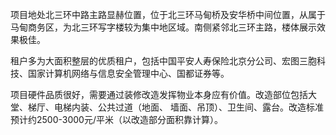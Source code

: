 项目地处北三环中路主路显赫位置，位于北三环马甸桥及安华桥中间位置，从属于马甸商务区，为北三环写字楼较为集中地区域。南侧紧邻北三环主路，楼体展示效果极佳。

租户多为大面积整层的优质租户，包括中国平安人寿保险北京分公司、宏图三胞科技、国家计算机网络与信息安全管理中心、国都证券等。

项目硬件品质很好，需要通过装修改造发挥物业本身应有价值。改造部位包括大堂、梯厅、电梯内装、公共过道（地面、 墙面、吊顶）、卫生间、露台。改造标准预计约2500-3000元/平米（以改造部分面积靠计算）。
